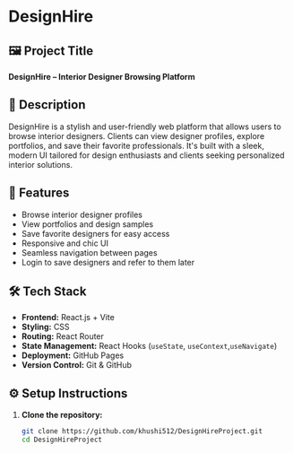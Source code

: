 # DesignHire

## 🖼️ Project Title  
**DesignHire – Interior Designer Browsing Platform**

## 📝 Description  
DesignHire is a stylish and user-friendly web platform that allows users to browse interior designers. Clients can view designer profiles, explore portfolios, and save their favorite professionals. It's built with a sleek, modern UI tailored for design enthusiasts and clients seeking personalized interior solutions.

## 🌟 Features

- Browse interior designer profiles
- View portfolios and design samples
- Save favorite designers for easy access
- Responsive and chic UI
- Seamless navigation between pages
- Login to save designers and refer to them later

## 🛠️ Tech Stack

- **Frontend:** React.js + Vite  
- **Styling:** CSS  
- **Routing:** React Router  
- **State Management:** React Hooks (`useState`, `useContext`,`useNavigate`)  
- **Deployment:** GitHub Pages  
- **Version Control:** Git & GitHub  

## ⚙️ Setup Instructions

1. **Clone the repository:**

   ```bash
   git clone https://github.com/khushi512/DesignHireProject.git
   cd DesignHireProject
